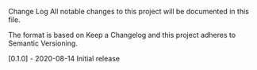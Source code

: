 Change Log
All notable changes to this project will be documented in this file.

The format is based on Keep a Changelog and this project adheres to Semantic Versioning.

[0.1.0] - 2020-08-14
Initial release
